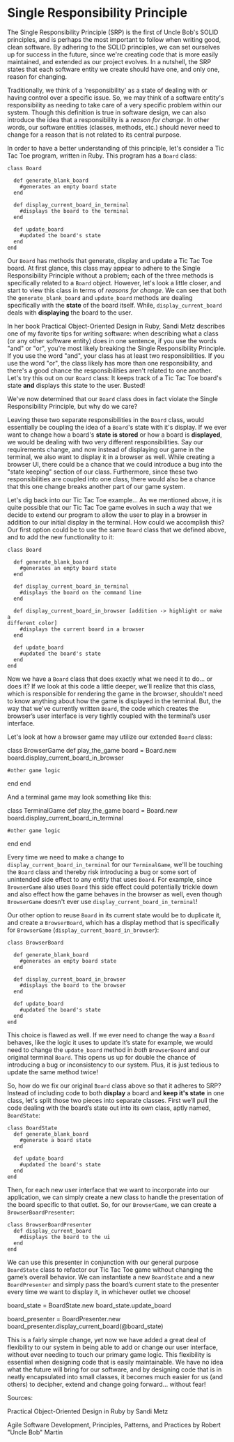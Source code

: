 Single Responsibility Principle
===============================

The Single Responsibility Principle (SRP) is the first of Uncle Bob's SOLID principles, and is perhaps the most important to follow when writing good, clean software. By adhering to the SOLID principles, we can set ourselves up for success in the future, since we're creating code that is more easily maintained, and extended as our project evolves. In a nutshell, the SRP states that each software entity we create should have one, and only one, reason for changing.

Traditionally, we think of a 'responsibility' as a state of dealing with or having control over a specific issue. So, we may think of a software entity's responsibility as needing to take care of a very specific problem within our system.  Though this definition is true in software design, we can also introduce the idea that a responsibility is a *reason for change*. In other words, our software entities (classes, methods, etc.) should never need to change for a reason that is not related to its central purpose.

In order to have a better understanding of this principle, let's consider a Tic Tac Toe program, written in Ruby. This program has a ```Board``` class:

```
class Board

  def generate_blank_board
    #generates an empty board state
  end

  def display_current_board_in_terminal
    #displays the board to the terminal
  end

  def update_board
    #updated the board's state
  end
end
```

Our ```Board``` has methods that generate, display and update a Tic Tac Toe board. At first glance, this class may appear to adhere to the Single Responsibility Principle without a problem; each of the three methods is specifically related to a ```Board``` object. However, let's look a little closer, and start to view this class in terms of *reasons for change*. We can see that both the ```generate_blank_board``` and ```update_board``` methods are dealing specifically with the **state** of the board itself. While, ```display_current_board``` deals with **displaying** the board to the user.

In her book Practical Object-Oriented Design in Ruby, Sandi Metz describes one of my favorite tips for writing software: when describing what a class (or any other software entity) does in one sentence, if you use the words "and" or "or", you're most likely breaking the Single Responsibility Principle. If you use the word "and", your class has at least two responsibilities. If you use the word "or", the class likely has more than one responsibility, and there's a good chance the responsibilities aren't related to one another.  Let's try this out on our ```Board``` class: It keeps track of a Tic Tac Toe board's state **and** displays this state to the user. Busted!

We've now determined that our ```Board``` class does in fact violate the Single Responsibility Principle, but why do we care?

Leaving these two separate responsibilities in the ```Board``` class, would essentially be coupling the idea of a ```Board```'s state with it's display. If we ever want to change how a board's **state is stored** or how a board is **displayed**, we would be dealing with two very different responsibilities.  Say our requirements change, and now instead of displaying our game in the terminal, we also want to display it in a browser as well. While creating a browser UI, there could be a chance that we could introduce a bug into the "state keeping" section of our class. Furthermore, since these two responsibilities are coupled into one class, there would also be a chance
that this one change breaks another part of our game system.

Let's dig back into our Tic Tac Toe example… As we mentioned above, it is quite possible that our Tic Tac Toe game evolves in such a way that we decide to extend our program to allow the user to play in a browser in addition to our initial display in the terminal.  How could we accomplish this? Our first option could be to use the same ```Board``` class that we defined above, and to add the new functionality to it:

```
class Board

  def generate_blank_board
    #generates an empty board state
  end

  def display_current_board_in_terminal
    #displays the board on the command line
  end

  def display_current_board_in_browser [addition -> highlight or make a
different color]
    #displays the current board in a browser
  end

  def update_board
    #updated the board's state
  end
end
```

Now we have a ```Board``` class that does exactly what we need it to do… or does it?  If we look at this code a little deeper, we'll realize that this class, which is responsible for rendering the game in the browser, shouldn't need to know anything about how the game is displayed in the terminal. But, the way that we've currently written ```Board```, the code which creates the browser’s user interface is very tightly coupled with the terminal’s user interface.

Let's look at how a browser game may utilize our extended ```Board``` class:

class BrowserGame
  def play_the_game
    board = Board.new
    board.display_current_board_in_browser

    #other game logic
  end
end

And a terminal game may look something like this:

class TerminalGame
  def play_the_game
    board = Board.new
    board.display_current_board_in_terminal

    #other game logic
  end
end

Every time we need to make a change to ```display_current_board_in_terminal``` for our ```TerminalGame```, we'll be touching the ```Board``` class and thereby risk introducing a bug or some sort of unintended side effect to any entity that uses ```Board```.  For example, since ```BrowserGame``` also uses ```Board``` this side effect could potentially trickle down and also effect how the game behaves in the browser as well, even though ```BrowserGame``` doesn't ever use ```display_current_board_in_terminal```!

Our other option to reuse ```Board``` in its current state would be to duplicate it, and create a ```BrowserBoard```, which has a display method that is specifically for ```BrowserGame``` (```display_current_board_in_browser```):

```
class BrowserBoard

  def generate_blank_board
    #generates an empty board state
  end

  def display_current_board_in_browser
    #displays the board to the browser
  end

  def update_board
    #updated the board's state
  end
end
```

This choice is flawed as well. If we ever need to change the way a ```Board``` behaves, like the logic it uses to update it’s state for example, we would need to change the ```update_board``` method in *both* ```BrowserBoard``` and our original terminal ```Board```.  This opens us up for double the chance of introducing a bug or inconsistency to our system. Plus, it is just tedious to update the same method twice!

So, how do we fix our original ```Board``` class above so that it adheres to SRP? Instead of including code to both **display** a board and **keep it's state** in one class, let's split those two pieces into separate classes. First we’ll pull the code dealing with the board’s state out into its own class, aptly named, ```BoardState```:

```
class BoardState
  def generate_blank_board
    #generate a board state
  end

  def update_board
    #updated the board's state
  end
end
```

Then, for each new user interface that we want to incorporate into our application, we can simply create a new class to handle the presentation of the board specific to that outlet. So, for our ```BrowserGame```, we can create a ```BrowserBoardPresenter```:

```
class BrowserBoardPresenter
  def display_current_board
    #displays the board to the ui
  end
end
```

We can use this presenter in conjunction with our general purpose ```BoardState``` class to refactor our Tic Tac Toe game without changing the game’s overall behavior. We can instantiate a new ```BoardState```  and a new ```BoardPresenter``` and simply pass the board’s current state to the presenter every time we want to display it, in whichever outlet we choose!

board_state = BoardState.new
board_state.update_board

board_presenter = BoardPresenter.new
board_presenter.display_current_board(@board_state)

This is a fairly simple change, yet now we have added a great deal of flexibility to our system in being able to add or change our user interface, without ever needing to touch our primary game logic. This flexibility is essential when designing code that is easily maintainable. We have no idea what the future will bring for our software, and by designing code that is in neatly encapsulated into small classes, it becomes much easier for us (and others) to decipher, extend and change going forward... without fear!


Sources:

Practical Object-Oriented Design in Ruby by Sandi Metz

Agile Software Development, Principles, Patterns, and Practices by Robert "Uncle Bob" Martin

